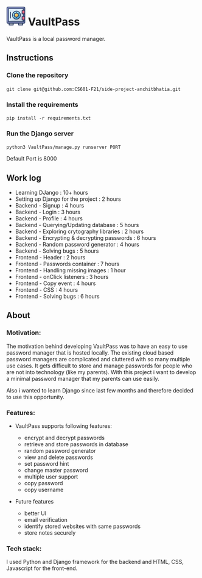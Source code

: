# <img src="/VaultPass/VaultPass/static/vault.png" width="50" height="50">  VaultPass


 
VaultPass is a local password manager.


## Instructions

### Clone the repository

`git clone git@github.com:CS601-F21/side-project-anchitbhatia.git`

### Install the requirements

`pip install -r requirements.txt`

### Run the Django server

`python3 VaultPass/manage.py runserver PORT`

Default Port is 8000

## Work log
<ul>
  <li>Learning DJango : 10+ hours</li>
  <li>Setting up Django for the project : 2 hours</li> 
  <li>Backend - Signup : 4 hours</li>
  <li>Backend - Login : 3 hours</li>
  <li>Backend - Profile : 4 hours</li>
  <li>Backend - Querying/Updating database : 5 hours</li>
  <li>Backend - Exploring crytography libraries : 2 hours</li>
  <li>Backend - Encrypting & decrypting passwords : 6 hours</li>
  <li>Backend - Random password generator : 4 hours</li>
  <li>Backend - Solving bugs : 5 hours</li>
  <li>Frontend - Header : 2 hours</li>
  <li>Frontend - Passwords container : 7 hours</li>
  <li>Frontend - Handling missing images : 1 hour</li>
  <li>Frontend - onClick listeners : 3 hours</li>
  <li>Frontend - Copy event : 4 hours</li>
  <li>Frontend - CSS : 4 hours</li>
  <li>Frontend - Solving bugs : 6 hours</li>
</ul>


## About

### Motivation:
The motivation behind developing VaultPass was to have an easy to use password manager that is hosted locally. The existing cloud based 
password managers are complicated and cluttered with so many multiple use cases. It gets difficult to store and manage passwords for people 
who are not into technology (like my parents). With this project i want to develop a minimal password manager that my parents can use easily.

Also i wanted to learn Django since last few months and therefore decided to use this opportunity.


### Features:
* VaultPass supports following features:
  * encrypt and decrypt passwords
  * retrieve and store passwords in database
  * random password generator
  * view and delete passwords
  * set password hint
  * change master password
  * multiple user support
  * copy password
  * copy username
  
* Future features
  * better UI
  * email verification
  * identify stored websites with same passwords
  * store notes securely
  

### Tech stack:
I used Python and Django framework for the backend and HTML, CSS, Javascript for the front-end.
